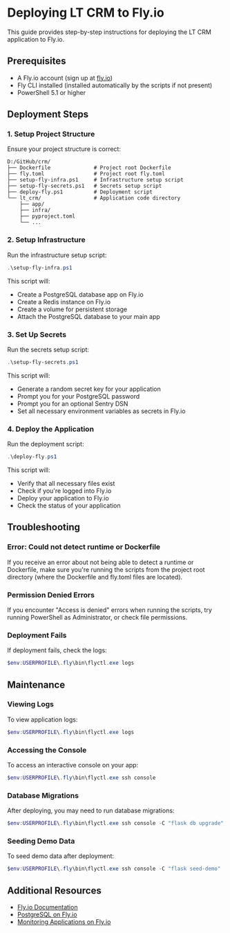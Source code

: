 # Deploying LT CRM to Fly.io

This guide provides step-by-step instructions for deploying the LT CRM application to Fly.io.

## Prerequisites

- A Fly.io account (sign up at [fly.io](https://fly.io/))
- Fly CLI installed (installed automatically by the scripts if not present)
- PowerShell 5.1 or higher

## Deployment Steps

### 1. Setup Project Structure

Ensure your project structure is correct:

```
D:/GitHub/crm/
├── Dockerfile              # Project root Dockerfile
├── fly.toml                # Project root fly.toml
├── setup-fly-infra.ps1     # Infrastructure setup script
├── setup-fly-secrets.ps1   # Secrets setup script
├── deploy-fly.ps1          # Deployment script
└── lt_crm/                 # Application code directory
    ├── app/
    ├── infra/
    ├── pyproject.toml
    └── ...
```

### 2. Setup Infrastructure

Run the infrastructure setup script:

```powershell
.\setup-fly-infra.ps1
```

This script will:
- Create a PostgreSQL database app on Fly.io
- Create a Redis instance on Fly.io
- Create a volume for persistent storage
- Attach the PostgreSQL database to your main app

### 3. Set Up Secrets

Run the secrets setup script:

```powershell
.\setup-fly-secrets.ps1
```

This script will:
- Generate a random secret key for your application
- Prompt you for your PostgreSQL password
- Prompt you for an optional Sentry DSN
- Set all necessary environment variables as secrets in Fly.io

### 4. Deploy the Application

Run the deployment script:

```powershell
.\deploy-fly.ps1
```

This script will:
- Verify that all necessary files exist
- Check if you're logged into Fly.io
- Deploy your application to Fly.io
- Check the status of your application

## Troubleshooting

### Error: Could not detect runtime or Dockerfile

If you receive an error about not being able to detect a runtime or Dockerfile, make sure you're running the scripts from the project root directory (where the Dockerfile and fly.toml files are located).

### Permission Denied Errors

If you encounter "Access is denied" errors when running the scripts, try running PowerShell as Administrator, or check file permissions.

### Deployment Fails

If deployment fails, check the logs:

```powershell
$env:USERPROFILE\.fly\bin\flyctl.exe logs
```

## Maintenance

### Viewing Logs

To view application logs:

```powershell
$env:USERPROFILE\.fly\bin\flyctl.exe logs
```

### Accessing the Console

To access an interactive console on your app:

```powershell
$env:USERPROFILE\.fly\bin\flyctl.exe ssh console
```

### Database Migrations

After deploying, you may need to run database migrations:

```powershell
$env:USERPROFILE\.fly\bin\flyctl.exe ssh console -C "flask db upgrade"
```

### Seeding Demo Data

To seed demo data after deployment:

```powershell
$env:USERPROFILE\.fly\bin\flyctl.exe ssh console -C "flask seed-demo"
```

## Additional Resources

- [Fly.io Documentation](https://fly.io/docs/)
- [PostgreSQL on Fly.io](https://fly.io/docs/postgres/)
- [Monitoring Applications on Fly.io](https://fly.io/docs/reference/metrics/) 
